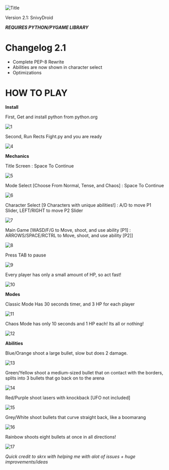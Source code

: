 ![Title](https://i.imgur.com/pvWhary.png) 

Version 2.1: SnivyDroid

***REQUIRES PYTHON/PYGAME LIBRARY***

# Changelog 2.1
- Complete PEP-8 Rewrite
- Abilities are now shown in character select
- Optimizations
# HOW TO PLAY

**Install**

First, Get and install python from python.org

![1](https://i.imgur.com/Dy3sHw3.png)

Second, Run Rects Fight.py and you are ready

![4](https://i.imgur.com/Ixv1vJf.png)

**Mechanics**

Title Screen : Space To Continue

![5](https://i.imgur.com/uk1GMKk.png)

Mode Select [Choose From Normal, Tense, and Chaos] : Space To Continue

![6](https://i.imgur.com/1gV6Tg5.png)

Character Select [9 Characters with unique abilities!] : A/D to move P1 Slider, LEFT/RIGHT to move P2 Slider

![7](https://i.imgur.com/eTDk7PQ.png)

Main Game [WASD/F/G to Move, shoot, and use ability [P1] : ARROWS/SPACE/RCTRL to Move, shoot, and use ability [P2]]

![8](https://i.imgur.com/8RrBSpV.png)

Press TAB to pause

![9](https://i.imgur.com/cYFA7mn.png)

Every player has only a small amount of HP, so act fast!

![10](https://i.imgur.com/nUA0FRd.png)

**Modes**

Classic Mode Has 30 seconds timer, and 3 HP for each player

![11](https://i.imgur.com/v0KaTQS.png)

Chaos Mode has only 10 seconds and 1 HP each! Its all or nothing!

![12](https://i.imgur.com/ztXTsc2.png)

**Abilities**

Blue/Orange shoot a large bullet, slow but does 2 damage.

![13](https://i.imgur.com/x05BPM4.png)

Green/Yellow shoot a medium-sized bullet that on contact with the borders, splits into 3 bullets that go back on to the arena

![14](https://i.imgur.com/ieP1yTr.png)

Red/Purple shoot lasers with knockback [UFO not included]

![15](https://i.imgur.com/iOvKyR2.png)

Grey/White shoot bullets that curve straight back, like a boomarang

![16](https://i.imgur.com/Y8g7m2z.png)

Rainbow shoots eight bullets at once in all directions!

![17](https://i.imgur.com/55I64lI.png)

*Quick credit to skrx with helping me with alot of issues + huge improvements/ideas*
